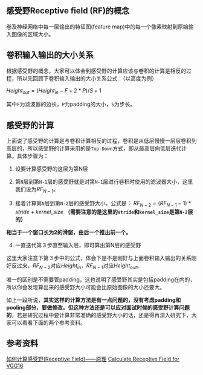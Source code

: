 ## 感受野Receptive field (RF)的概念

卷及神经网络中每一层输出的特征图(feature map)中的每一个像素映射到原始输入图像的区域大小。

## 卷积输入输出的大小关系
根据感受野的概念，大家可以体会到感受野的计算应该与卷积的计算是相反的过程，所以先回顾下卷积输入输出的大小关系公式：（以高度为例）

$Height_{out} = (Height_{in} - F+2*P)/S + 1$

其中`F`为滤波器的边长，`P`为padding的大小，`S`为步长。

## 感受野的计算

上面说了感受野的计算是与卷积计算相反的过程，卷积是从低层慢慢一层层卷积到高层的，所以感受野的计算采用的是`Top-Down`方式，即从最高层向低层迭代计算。具体步骤为：
 1. 设要计算感受野的这层为第N层

 2. 第`N`层到第`N-1`层的感受野就是对第`N-1`层进行卷积时使用的滤波器大小，这里我们设为$RF_{N-1}$。

 3. 接着计算第`N`层到第`N-2`层的感受野大小，公式是：
 $RF_{N-2} = (RF_{N-1} -1)*stride + kernel\_size$ **（需要注意的是这里的`stride`和`kernel_size`是第`N-2`层的）**
 
 **相当于一个窗口长为2的滑窗，由后一个推出前一个。**
 
 4. 一直迭代第３步直至输入层，即可算出第N层的感受野

这里大家注意下第３步中的公式，体会下是不是刚好与上面卷积输入输出的关系刚好反过来，$RF_{N-2}$对应$Height_{in}$，$RF_{N-1}$对应$Height_{out}$。

唯一的区别是不需要管padding，这也说明了感受野其实是包括padding在内的，所以你会发现算出来的感受野大小可能会比原始图像的大小还要大。

如上一段所说，**其实这样的计算方法是有一点问题的，没有考虑padding和pooling部分，要做修改。但这种方法还是可以应对面试时候的感受野计算问题的**，若是研究过程中要计算非常准确的感受野大小的话，还是得再深入研究下，大家可以看看下面的两个参考资料。

## 参考资料
[如何计算感受野(Receptive Field)——原理](https://zhuanlan.zhihu.com/p/31004121)
[Calculate Receptive Field for VGG16](http://zike.io/posts/calculate-receptive-field-for-vgg-16/)

